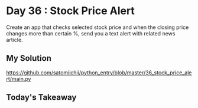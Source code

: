 # Day 36 : Stock Price Alert

Create an app that checks selected stock price and when the closing price changes more than certain %, send you a text alert with related news article.

## My Solution

https://github.com/satomiichii/python_entry/blob/master/36_stock_price_alert/main.py

## Today's Takeaway
